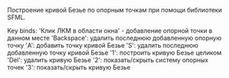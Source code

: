 Построение кривой Безье по опорным точкам при помощи библиотеки SFML.

Key binds:
'Клик ЛКМ в области окна' - добавление опорной точки в данном месте
'Backspace': удалить последнюю добавленную опорную точку
'A': добавить точку кривой Безье
'S': удалить последнюю добавленную точку кривой Безье
'1': построить кривую Безье целиком
'Del': удалить кривую Безье
'2': показать/скрыть систему опорных точек
'3': показать/скрыть кривую Безье
